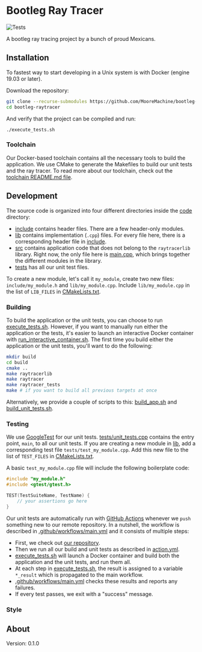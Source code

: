 # Bootleg Ray Tracer
![Tests](https://github.com/MooreMachine/bootleg-raytracer/workflows/Tests/badge.svg)

A bootleg ray tracing project by a bunch of proud Mexicans.

## Installation

To fastest way to start developing in a Unix system is with Docker (engine 19.03 or later).

Download the repository:

```bash
git clone --recurse-submodules https://github.com/MooreMachine/bootleg-raytracer.git
cd bootleg-raytracer
```

And verify that the project can be compiled and run:

```
./execute_tests.sh
```

### Toolchain

Our Docker-based toolchain contains all the necessary tools to build the application. We use CMake to generate the Makefiles to build our unit tests and the ray tracer. To read more about our toolchain, check out the [toolchain README.md file](toolchain/README.md).

## Development

The source code is organized into four different directories inside the [code](code) directory:

- [include](code/include) contains header files. There are a few header-only modules.
- [lib](code/lib) contains implementation (`.cpp`) files. For every file here, there is a corresponding header file in [include](code/include).
- [src](code/src) contains application code that does not belong to the `raytracerlib` library. Right now, the only file here is [main.cpp](code/src/main.cpp), which brings together the different modules in the library.
- [tests](code/tests) has all our unit test files.

To create a new module, let's call it `my_module`, create two new files: `include/my_module.h` and `lib/my_module.cpp`. Include `lib/my_module.cpp` in the list of `LIB_FILES` in [CMakeLists.txt](code/CMakeLists.txt).

### Building

To build the application or the unit tests, you can choose to run [execute_tests.sh](execute_tests.sh). However, if you want to manually run either the application or the tests, it's easier to launch an interactive Docker container with [run_interactive_container.sh](run_interactive_container.sh). The first time you build either the application or the unit tests, you'll want to do the following:

```bash
mkdir build
cd build
cmake ..
make raytracerlib
make raytracer
make raytracer_tests
make # if you want to build all previous targets at once
```

Alternatively, we provide a couple of scripts to this: [build_app.sh](code/build_app.sh) and [build_unit_tests.sh](code/build_unit_tests.sh).

### Testing

We use [GoogleTest](https://github.com/google/googletest) for our unit tests. [tests/unit_tests.cpp](code/tests/unit_tests.cpp) contains the entry point, `main`, to all our unit tests. If you are creating a new module in [lib](code/lib), add a corresponding test file `tests/test_my_module.cpp`. Add this new file to the list of `TEST_FILES` in [CMakeLists.txt](code/CMakeLists.txt).

A basic `test_my_module.cpp` file will include the following boilerplate code:

```C++
#include "my_module.h"
#include <gtest/gtest.h>

TEST(TestSuiteName, TestName) {
    // your assertions go here
}
```

Our unit tests are automatically run with [GitHub Actions](https://docs.github.com/en/actions) whenever we `push` something new to our remote repository. In a nutshell, the workflow is described in [.github/workflows/main.yml](.github/workflows/main.yml) and it consists of multiple steps:

- First, we check out [our repository](https://github.com/MooreMachine/bootleg-raytracer).
- Then we run all our build and unit tests as described in [action.yml](action.yml).
- [execute_tests.sh](execute_tests.sh) will launch a Docker container and build both the application and the unit tests, and run them all.
- At each step in [execute_tests.sh](execute_tests.sh), the result is assigned to a variable `*_result` which is propagated to the main workflow.
- [.github/workflows/main.yml](.github/workflows/main.yml) checks these results and reports any failures.
- If every test passes, we exit with a "success" message.

### Style


## About

Version: 0.1.0
